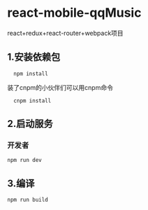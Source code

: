 # react-mobile-qqMusic
react+redux+react-router+webpack项目
## 1.安装依赖包
```
  npm install
```
装了cnpm的小伙伴们可以用cnpm命令
```
  cnpm install
```
## 2.启动服务
### 开发者
```
npm run dev 
```
## 3.编译
```
npm run build 
```
